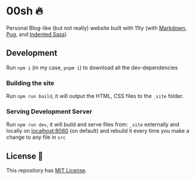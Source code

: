 # 00sh 🔥
Personal Blog-like (but not really) website built with 11ty (with [Markdown](https://github.com/markdown-it/markdown-it), [Pug](https://pugjs.org), and [Indented Sass](https://sass-lang.com/))

## Development 
Run `npm i` (in my case, `pnpm i`) to download all the dev-dependencies
### Building the site
Run `npm run build`, it will output the HTML, CSS files to the `_site` folder.

### Serving Development Server
Run `npm run dev`, it will build and serve files from: `_site` externally and locally on [localhost:8080](http://localhost:8080/) (on default) and rebuild it every time you make a change to any file in `src`

## License 📝

This repository has [MIT License](https://github.com/lancerossdev/eleventy-tailwind/blob/master/LICENSE).
